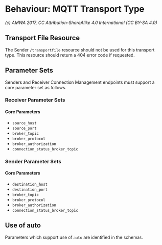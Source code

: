 # Behaviour: MQTT Transport Type

_(c) AMWA 2017, CC Attribution-ShareAlike 4.0 International (CC BY-SA 4.0)_

## Transport File Resource

The Sender `/transportfile` resource should not be used for this transport type. This resource should return a 404 error code if requested.

## Parameter Sets

Senders and Receiver Connection Management endpoints must support a core parameter set as follows.

### Receiver Parameter Sets

#### Core Parameters

*   `source_host`
*   `source_port`
*   `broker_topic`
*   `broker_protocol`
*   `broker_authorization`
*   `connection_status_broker_topic`

### Sender Parameter Sets

#### Core Parameters

*   `destination_host`
*   `destination_port`
*   `broker_topic`
*   `broker_protocol`
*   `broker_authorization`
*   `connection_status_broker_topic`

## Use of auto

Parameters which support use of `auto` are identified in the schemas.
